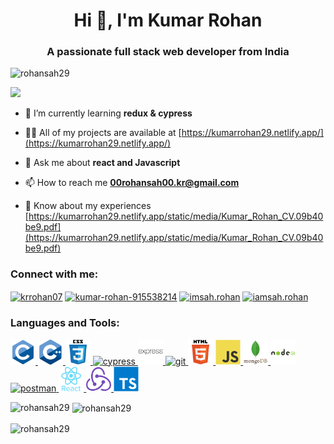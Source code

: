 <h1 align="center">Hi 👋, I'm Kumar Rohan</h1>
<h3 align="center">A passionate full stack web developer from India</h3>

<p align="left"> <img src="https://komarev.com/ghpvc/?username=rohansah29&label=Profile%20views&color=0e75b6&style=flat" alt="rohansah29" /> </p>

<p align="left"> <img src="https://media.licdn.com/dms/image/D4D16AQF1_FuZwNyw9A/profile-displaybackgroundimage-shrink_350_1400/0/1681572672621?e=1694649600&v=beta&t=JrtfY5nLg_e0htwgljtvmqlqYF3glc8weVEP9N_reCw"></p>

- 🌱 I’m currently learning **redux & cypress**

- 👨‍💻 All of my projects are available at [https://kumarrohan29.netlify.app/](https://kumarrohan29.netlify.app/)

- 💬 Ask me about **react and Javascript**

- 📫 How to reach me **00rohansah00.kr@gmail.com**

- 📄 Know about my experiences [https://kumarrohan29.netlify.app/static/media/Kumar_Rohan_CV.09b40be9.pdf](https://kumarrohan29.netlify.app/static/media/Kumar_Rohan_CV.09b40be9.pdf)

<h3 align="left">Connect with me:</h3>
<p align="left">
<a href="https://twitter.com/krrohan07" target="blank"><img align="center" src="https://raw.githubusercontent.com/rahuldkjain/github-profile-readme-generator/master/src/images/icons/Social/twitter.svg" alt="krrohan07" height="30" width="40" /></a>
<a href="https://linkedin.com/in/kumar-rohan-915538214" target="blank"><img align="center" src="https://raw.githubusercontent.com/rahuldkjain/github-profile-readme-generator/master/src/images/icons/Social/linked-in-alt.svg" alt="kumar-rohan-915538214" height="30" width="40" /></a>
<a href="https://fb.com/imsah.rohan" target="blank"><img align="center" src="https://raw.githubusercontent.com/rahuldkjain/github-profile-readme-generator/master/src/images/icons/Social/facebook.svg" alt="imsah.rohan" height="30" width="40" /></a>
<a href="https://instagram.com/iamsah.rohan" target="blank"><img align="center" src="https://raw.githubusercontent.com/rahuldkjain/github-profile-readme-generator/master/src/images/icons/Social/instagram.svg" alt="iamsah.rohan" height="30" width="40" /></a>
</p>

<h3 align="left">Languages and Tools:</h3>
<p align="left"> <a href="https://www.cprogramming.com/" target="_blank" rel="noreferrer"> <img src="https://raw.githubusercontent.com/devicons/devicon/master/icons/c/c-original.svg" alt="c" width="40" height="40"/> </a> <a href="https://www.w3schools.com/cpp/" target="_blank" rel="noreferrer"> <img src="https://raw.githubusercontent.com/devicons/devicon/master/icons/cplusplus/cplusplus-original.svg" alt="cplusplus" width="40" height="40"/> </a> <a href="https://www.w3schools.com/css/" target="_blank" rel="noreferrer"> <img src="https://raw.githubusercontent.com/devicons/devicon/master/icons/css3/css3-original-wordmark.svg" alt="css3" width="40" height="40"/> </a> <a href="https://www.cypress.io" target="_blank" rel="noreferrer"> <img src="https://raw.githubusercontent.com/simple-icons/simple-icons/6e46ec1fc23b60c8fd0d2f2ff46db82e16dbd75f/icons/cypress.svg" alt="cypress" width="40" height="40"/> </a> <a href="https://expressjs.com" target="_blank" rel="noreferrer"> <img src="https://raw.githubusercontent.com/devicons/devicon/master/icons/express/express-original-wordmark.svg" alt="express" width="40" height="40"/> </a> <a href="https://git-scm.com/" target="_blank" rel="noreferrer"> <img src="https://www.vectorlogo.zone/logos/git-scm/git-scm-icon.svg" alt="git" width="40" height="40"/> </a> <a href="https://www.w3.org/html/" target="_blank" rel="noreferrer"> <img src="https://raw.githubusercontent.com/devicons/devicon/master/icons/html5/html5-original-wordmark.svg" alt="html5" width="40" height="40"/> </a> <a href="https://developer.mozilla.org/en-US/docs/Web/JavaScript" target="_blank" rel="noreferrer"> <img src="https://raw.githubusercontent.com/devicons/devicon/master/icons/javascript/javascript-original.svg" alt="javascript" width="40" height="40"/> </a> <a href="https://www.mongodb.com/" target="_blank" rel="noreferrer"> <img src="https://raw.githubusercontent.com/devicons/devicon/master/icons/mongodb/mongodb-original-wordmark.svg" alt="mongodb" width="40" height="40"/> </a> <a href="https://nodejs.org" target="_blank" rel="noreferrer"> <img src="https://raw.githubusercontent.com/devicons/devicon/master/icons/nodejs/nodejs-original-wordmark.svg" alt="nodejs" width="40" height="40"/> </a> <a href="https://postman.com" target="_blank" rel="noreferrer"> <img src="https://www.vectorlogo.zone/logos/getpostman/getpostman-icon.svg" alt="postman" width="40" height="40"/> </a> <a href="https://reactjs.org/" target="_blank" rel="noreferrer"> <img src="https://raw.githubusercontent.com/devicons/devicon/master/icons/react/react-original-wordmark.svg" alt="react" width="40" height="40"/> </a> <a href="https://redux.js.org" target="_blank" rel="noreferrer"> <img src="https://raw.githubusercontent.com/devicons/devicon/master/icons/redux/redux-original.svg" alt="redux" width="40" height="40"/> </a> <a href="https://www.typescriptlang.org/" target="_blank" rel="noreferrer"> <img src="https://raw.githubusercontent.com/devicons/devicon/master/icons/typescript/typescript-original.svg" alt="typescript" width="40" height="40"/> </a> </p>

<p><img align="left" src="https://github-readme-stats.vercel.app/api/top-langs?username=rohansah29&show_icons=true&locale=en&layout=compact" alt="rohansah29" /></p>

<p>&nbsp;<img align="center" src="https://github-readme-stats.vercel.app/api?username=rohansah29&show_icons=true&locale=en" alt="rohansah29" /></p>

<p><img align="center" src="https://github-readme-streak-stats.herokuapp.com/?user=rohansah29&" alt="rohansah29" /></p>

